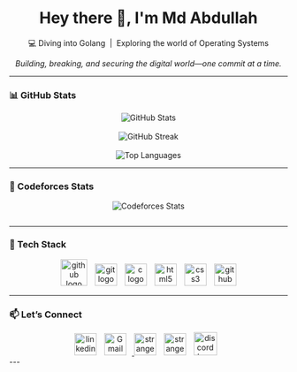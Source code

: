 <h1 align="center">Hey there 👋, I'm Md Abdullah</h1>

<p align="center">
  💻 Diving into Golang &nbsp;|&nbsp; Exploring the world of Operating Systems
</p>

<p align="center">
  <em>Building, breaking, and securing the digital world—one commit at a time.</em>
</p>

---

### 📊 GitHub Stats

<p align="center">
  <img src="https://github-readme-stats.vercel.app/api?username=abdullah-hax&show_icons=true&theme=radical"
    alt="GitHub Stats" />
  <br><br>
  <img src="https://github-readme-streak-stats.herokuapp.com/?user=abdullah-hax&theme=radical" alt="GitHub Streak" />
  <br><br>
  <img src="https://github-readme-stats.vercel.app/api/top-langs/?username=abdullah-hax&layout=compact&theme=radical"
    alt="Top Languages" />
</p>

---

### 🤖 Codeforces Stats

<p align="center">
  <img src="https://codeforces-readme-stats.vercel.app/api/card?username=stranger_core" alt="Codeforces Stats" />
</p>
<p align="center">
  <img src="https://codeforces-readme-stats.vercel.app/api/badge?username=stranger_core" alt="">
</p>

---

### 🧰 Tech Stack

<p align="center">
  <!-- <img src="https://skillicons.dev/icons?i=golang,git,c,html,css,github" /> -->
  <img src="https://cdn.jsdelivr.net/gh/devicons/devicon/icons/go/go-original-wordmark.svg" height="48"
    alt="github logo" /><img width="10" />
  <img src="https://cdn.jsdelivr.net/gh/devicons/devicon/icons/git/git-original.svg" height="40" alt="git logo" /><img
    width="10" />
  <img src="https://cdn.jsdelivr.net/gh/devicons/devicon/icons/c/c-original.svg" height="40" alt="c logo" /><img
    width="10" />
  <img src="https://cdn.jsdelivr.net/gh/devicons/devicon/icons/html5/html5-original.svg" height="40"
    alt="html5 logo" /><img width="10" />
  <img src="https://cdn.jsdelivr.net/gh/devicons/devicon/icons/css3/css3-original.svg" height="40"
    alt="css3 logo" /><img width="10" />
  <!-- <img src="https://cdn.jsdelivr.net/gh/devicons/devicon/icons/canva/canva-original.svg" height="40"
    alt="canva logo" /><img width="10" /> -->
  <img src="https://cdn.jsdelivr.net/gh/devicons/devicon/icons/github/github-original.svg" height="40"
    alt="github logo" />

</p>

---

### 📫 Let’s Connect

<div align="center">
  <!-- <a href="https://linkedin.com/in/abdullah-al-mahmud01798/"> -->
  <img src="https://cdn.jsdelivr.net/gh/devicons/devicon/icons/linkedin/linkedin-original.svg" height="40"
    alt="linkedin logo" /><img width="10" />
  </a>
  <a href="mailto:mdabdulllah72810@gmail.com">
    <img src="https://skillicons.dev/icons?i=gmail" height="40" alt="Gmail" /><img width="10" />
  </a>
  <a href="https://codeforces.com/profile/stranger_core" target="blank"><img
      src="https://raw.githubusercontent.com/rahuldkjain/github-profile-readme-generator/master/src/images/icons/Social/codeforces.svg"
      alt="stranger_core" height="40" /><img width="10" /></a>
  <a href="https://www.leetcode.com/stranger_core" target="blank"><img
      src="https://raw.githubusercontent.com/rahuldkjain/github-profile-readme-generator/master/src/images/icons/Social/leet-code.svg"
      alt="stranger_core" height="40" /><img width="10" /></a>
  <img src="https://cdn.simpleicons.org/discord/5865F2" height="42" alt="discord logo" /><img width="10" />


  <!-- <img src="https://cdn.simpleicons.org/facebook/1877F2" height="40" alt="facebook logo" /><img width="10" />
  <img src="https://cdn.jsdelivr.net/gh/devicons/devicon/icons/twitter/twitter-original.svg" height="33"
    alt="twitter logo" /><img width="10" /> -->



</div>
---
